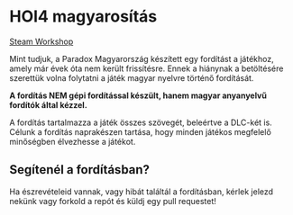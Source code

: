 # HOI4 magyarosítás

[Steam Workshop](https://steamcommunity.com/sharedfiles/filedetails/?id=3281592737)

Mint tudjuk, a Paradox Magyarország készített egy fordítást a játékhoz, amely már évek óta nem került frissítésre. Ennek a hiánynak a betöltésére szerettük volna folytatni a játék magyar nyelvre történő fordítását.

__A fordítás NEM gépi fordítással készült, hanem magyar anyanyelvű fordítók által kézzel.__

A fordítás tartalmazza a játék összes szövegét, beleértve a DLC-két is.
Célunk a fordítás naprakészen tartása, hogy minden játékos megfelelő minőségben élvezhesse a játékot.

## Segítenél a fordításban?

Ha észrevételeid vannak, vagy hibát találtál a fordításban, kérlek jelezd nekünk vagy forkold a repót és küldj egy pull requestet!